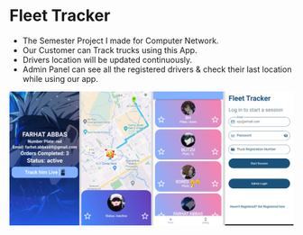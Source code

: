 # Fleet Tracker

- The Semester Project I made for Computer Network.
- Our Customer can Track trucks using this App.
- Drivers location will be updated continuously.
- Admin Panel can see all the registered drivers & check their last location while using our app. 
<img src="./images/preview.png" />
